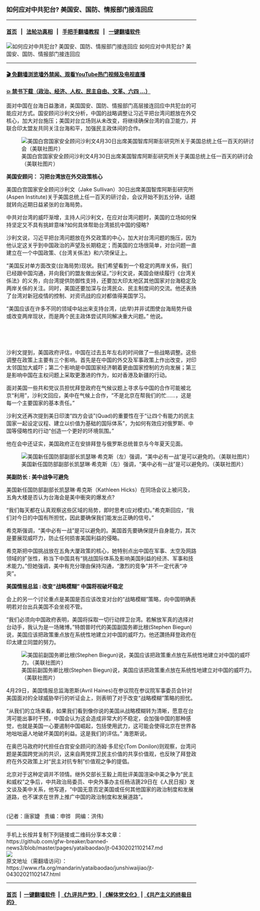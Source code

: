 ### 如何应对中共犯台?     美国安、国防、情报部门接连回应
------------------------

#### [首页](https://github.com/gfw-breaker/banned-news3/blob/master/README.md) &nbsp;&nbsp;|&nbsp;&nbsp; [法轮功真相](https://github.com/begood0513/basic/blob/master/README.md)  &nbsp;&nbsp;|&nbsp;&nbsp; [手把手翻墙教程](https://github.com/gfw-breaker/guides/wiki)  &nbsp;&nbsp;|&nbsp;&nbsp; [一键翻墙软件](https://github.com/gfw-breaker/nogfw/blob/master/README.md)  



<div id="headerimg">
 <img alt="如何应对中共犯台?     美国安、国防、情报部门接连回应" src="https://www.rfa.org/mandarin/yataibaodao/junshiwaijiao/jt-04302021102147.html/@@images/a8694328-0a99-4eac-a501-2dcc65b183da.jpeg" title="如何应对中共犯台?     美国安、国防、情报部门接连回应"/>
 <span class="lead_image_caption">
  如何应对中共犯台?     美国安、国防、情报部门接连回应
 </span>
 <!-- zoomattribute -->
</div>

<hr/>


#### [ 🎬  免翻墙浏览墙外禁闻、观看YouTube热门视频及电视直播](https://github.com/gfw-breaker/HelloWorld)

#### [ 💥  禁书下载（政治、经济、人权、民主自由、文革、六四 ...）](https://github.com/gfw-breaker/books/blob/master/README.md)

<div id="storytext">
 <p>
 </p>
 <p>
  面对中国在台海日益激进，美国国安、国防、情报部门高层接连回应中共犯台的可能应对方式。国安顾问沙利文分析，中国的战略调整让习近平把台湾问题放在外交核心，加大对台施压；美国对台立场则从未改变，将继续确保台湾的自卫能力，并联合印太盟友共同关注台海和平，加强民主政体间的合作。
 </p>
 <p>
  <figure class="image-richtext image-inline captioned" style="width:620px;">
   <img alt="美国白宫国家安全顾问沙利文4月30日出席美国智库阿斯彭研究所关于美国总统上任一百天的研讨会（美联社图片）" src="https://www.rfa.org/mandarin/yataibaodao/junshiwaijiao/jt-04302021102147.html/jt0430b.jpg/@@images/d76b7bb8-1253-4652-80a1-f24591602507.jpeg" title="jt0430b.jpg"/>
   <figcaption class="image-caption">
    美国白宫国家安全顾问沙利文4月30日出席美国智库阿斯彭研究所关于美国总统上任一百天的研讨会（美联社图片）
   </figcaption>
   <small>
   </small>
  </figure>
 </p>
 <p>
  <strong>
   美国安顾问：
  </strong>
  <strong>
  </strong>
  <strong>
   习把台湾放在外交政策核心
  </strong>
 </p>
 <p>
  美国白宫国家安全顾问沙利文（Jake Sullivan）30日出席美国智库阿斯彭研究所(Aspen Institute)关于美国总统上任一百天的研讨会，会议开始不到五分钟，话题就转向近期日益紧张的台海局势。
 </p>
 <p>
  中共对台湾的威吓渐增，主持人问沙利文，在应对台湾问题时，美国的立场如何保持坚定又不具有挑衅意味?如何具体帮助台湾抵抗中国的侵略?
 </p>
 <p>
  沙利文说，习近平把台湾问题放在外交政策的中心，加大对台湾问题的施压，因为他认定这关乎到中国政治的声望及长期稳定；而美国的立场很简单，对台问题一直建立在一个中国政策、《台湾关係法》和六项保证上。
 </p>
 <p>
  “美国反对单方面改变(台海局势)现状。我们希望看到一个稳定的两岸关係，我们已经跟中国沟通，并向我们的盟友做出保证。”沙利文说，美国会继续履行《台湾关係法》的义务，向台湾提供防御性支持，还要加大印太地区其他国家对台海稳定及两岸关係的关注。同时，美国还要加深与台湾民众、民主制度间的交流。他还表扬了台湾对新冠疫情的控制、对资讯战的应对都值得美国学习。
 </p>
 <p>
  “美国应该在许多不同的领域中站出来支持台湾，(此举)并非试图使台海局势升级或改变两岸现状，而是两个民主政体尝试共同解决重大问题。” 他说。
 </p>
 <p>
  <br/>
 </p>
 <p>
  <br/>
 </p>
 <p>
  沙利文提到，美国政府评估，中国在过去五年左右的时间做了一些战略调整。这些调整在政策上主要有三个影响。首先是在中国的外交及军事政策上作出改变，对印太邻国加大威吓；第二个影响是中国国家经济朝着更由国家控制的方向发展；第三是影响中国在主权问题上采取更激进的作为，如对香港及新疆的行动。
 </p>
 <p>
  面对美国一些共和党议员担忧拜登政府在气候议题上寻求与中国的合作可能被北京“利用”，沙利文回应，美中在气候上合作，“不是北京在帮我们的忙……，这是每一个主要国家的基本责任。”
 </p>
 <p>
  沙利文还再次提到美日印澳“四方会谈”(Quad)的重要性在于“让四个有能力的民主国家一起设定议程、建立以价值为基础的国际体系”，为如何有效应对俄罗斯、中国等侵略性的行动“创造一个更好的环境氛围。”
 </p>
 <p>
  他在会中还证实，美国政府正在安排拜登与俄罗斯总统普京与今年夏天见面。
 </p>
 <p>
  <figure class="image-richtext image-inline captioned" style="width:620px;">
   <img alt="美国新任国防部副部长凯瑟琳·希克斯（左）强调，“美中必有一战”是可以避免的。（美联社图片）" src="https://www.rfa.org/mandarin/yataibaodao/junshiwaijiao/jt-04302021102147.html/jt0430a.jpg/@@images/b5dc6d89-2486-474d-b97c-76ad5bed4ca7.jpeg" title="jt0430a.jpg"/>
   <figcaption class="image-caption">
    美国新任国防部副部长凯瑟琳·希克斯（左）强调，“美中必有一战”是可以避免的。（美联社图片）
   </figcaption>
   <small>
   </small>
  </figure>
 </p>
 <p>
  <strong>
   美副防长
  </strong>
  <strong>
   :
  </strong>
  <strong>
   美中战争可避免
  </strong>
 </p>
 <p>
  美国新任国防部副部长凯瑟琳·希克斯（Kathleen Hicks）在同场会议上被问及，五角大楼是否认为台海会是美中衝突的爆发点?
 </p>
 <p>
  “我们每天都在认真观察这些区域的局势，即时思考(应对模式)。”希克斯回应，“我们对今日的中国有所担忧，因此要确保我们能发出正确的信号。”
 </p>
 <p>
  希克斯强调，“美中必有一战”是可以避免的。美国首先要确保提升自身能力，其次是要展现威吓力，防止任何损害美国利益的侵略。
 </p>
 <p>
  希克斯把中国挑战放在五角大厦政策的核心，她特别点出中国在军事、太空及网路领域的扩张性，称当下中国具有“挑战国际体系及影响美国利益的经济、军事和技术能力。”但她强调，美中有充分理由保持沟通，“激烈的竞争”并不一定代表“冲突”。
 </p>
 <p>
  <strong>
   美国情报总监
  </strong>
  <strong>
   :
  </strong>
  <strong>
   改变“战略模糊”
  </strong>
  <strong>
   中国将视破坏稳定
  </strong>
 </p>
 <p>
  会上的另一个讨论重点是美国是否应该改变对台的“战略模糊”策略，向中国明确表明若对台出兵美国不会坐视不管。
 </p>
 <p>
  “我们必须向中国政府表明，美国将採取一切行动捍卫台湾。若解放军真的选择对台动手，我认为是一场赌博。”特朗普时代的美国副国务卿比根(Stephen Biegun)说，美国应该把政策重点放在系统性地建立对中国的威吓力。他还讚扬拜登政府在印太建立同盟的努力。
 </p>
 <p>
  <figure class="image-richtext image-inline captioned" style="width:620px;">
   <img alt="美国前副国务卿比根(Stephen Biegun)说，美国应该把政策重点放在系统性地建立对中国的威吓力。（美联社图片）" src="https://www.rfa.org/mandarin/yataibaodao/junshiwaijiao/jt-04302021102147.html/jt0430e.jpg/@@images/d57b97f4-4df7-4fa5-bb9e-5dbf4ea8f672.jpeg" title="jt0430e.jpg"/>
   <figcaption class="image-caption">
    美国前副国务卿比根(Stephen Biegun)说，美国应该把政策重点放在系统性地建立对中国的威吓力。（美联社图片）
   </figcaption>
   <small>
   </small>
  </figure>
 </p>
 <p>
  4月29日，美国情报总监海恩斯(Avril Haines)在参议院在参议院军事委员会针对美国面对的全球威胁举行的听证会上，则表明了对于改变“战略模糊”策略的担忧。
 </p>
 <p>
  “从我们的立场来看，如果我们看到像你说的美国从战略模糊转为清晰，愿意在台湾可能出事时干预，中国会认为这会造成非常大的不稳定，会加强中国的那种感觉，也就是美国一心要遏制中国崛起，包括使用武力，这可能会使得北京在世界各地咄咄逼人地破坏美国的利益。这是我们的评估。” 海恩斯说。
 </p>
 <p>
  在奥巴马政府时代担任白宫安全顾问的汤姆·多尼伦(Tom Donilon)则观察，台湾问题是美国跨党派的共识，这来自两党捍卫民主价值的共享价值观，也反映了拜登政府在外交政策上对“民主对抗专制”价值观之争的提倡。
 </p>
 <p>
  北京对于这种定调并不领情。继外交部长王毅上周批评美国渲染中美之争为“民主和威权”之争后，中共政治局委员、中央外事办主任杨洁篪29日在《人民日报》发文谈及美中关系，他写道，“中国无意否定美国或任何其他国家的政治制度和发展道路，也不谋求在世界上推广中国的政治制度和发展道路”。
 </p>
 <p>
  <br/>
  (记者：唐家婕   责编：申铧   网编：洪伟)
 </p>
</div>

<hr/>
手机上长按并复制下列链接或二维码分享本文章：<br/>
https://github.com/gfw-breaker/banned-news3/blob/master/pages/yataibaodao/jt-04302021102147.md <br/>
<a href='https://github.com/gfw-breaker/banned-news3/blob/master/pages/yataibaodao/jt-04302021102147.md'><img src='https://github.com/gfw-breaker/banned-news3/blob/master/pages/yataibaodao/jt-04302021102147.md.png'/></a> <br/>
原文地址（需翻墙访问）：https://www.rfa.org/mandarin/yataibaodao/junshiwaijiao/jt-04302021102147.html


------------------------
#### [首页](https://github.com/gfw-breaker/banned-news3/blob/master/README.md) &nbsp;|&nbsp; [一键翻墙软件](https://github.com/gfw-breaker/nogfw/blob/master/README.md) &nbsp;| [《九评共产党》](https://github.com/gfw-breaker/9ping.md/blob/master/README.md#九评之一评共产党是什么) | [《解体党文化》](https://github.com/gfw-breaker/jtdwh.md/blob/master/README.md) | [《共产主义的终极目的》](https://github.com/gfw-breaker/gczydzjmd.md/blob/master/README.md)


<img src='http://gfw-breaker.win/banned-news3/pages/yataibaodao/jt-04302021102147.md' width='0px' height='0px'/>